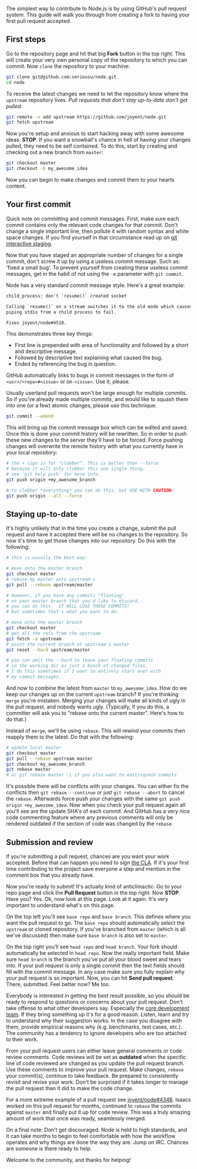 The simplest way to contribute to Node.js is by using GitHub's pull request system. This guide will walk you through from creating a fork to having your first pull request accepted.

## First steps

Go to the repository page and hit that big **Fork** button in the top right. This will create your very own personal copy of the repository to which you can commit. Now `clone` the repository to your machine:

```bash
git clone git@github.com:seriousu/node.git
cd node
```

To receive the latest changes we need to let the repository know where the `upstream` repository lives. _Pull requests that don't stay up-to-date don't get pulled_.

```bash
git remote -v add upstream https://github.com/joyent/node.git
git fetch upstream
```

Now you're setup and anxious to start hacking away with some awesome ideas. **STOP**. If you want a snowball's chance in hell of having your changes pulled, they need to be self contained. To do this, start by creating and checking out a new branch from `master`:

```bash
git checkout master
git checkout -b my_awesome_idea
```

Now you can begin to make changes and commit them to your hearts content.

## Your first commit

Quick note on committing and commit messages. First, make sure each commit contains only the relevant code changes for that commit. Don't change a single important line, then pollute it with random syntax and white space changes. If you find yourself in that circumstance read up on [git interactive staging](http://git-scm.com/book/en/Git-Tools-Interactive-Staging).

Now that you have staged an appropriate number of changes for a single commit, don't screw it up by using a useless commit message. Such as: 'fixed a small bug'. To prevent yourself from creating these useless commit messages, get in the habit of not using the `-m` parameter with `git commit`.

Node has a very standard commit message style. Here's a great example:

```txt
child_process: don't `resume()` created socket

Calling `resume()` on a stream switches it to the old mode which causes
piping stdio from a child process to fail.

Fixes joyent/node#4510.
```

This demonstrates three key things:

* First line is prepended with area of functionality and followed by a short and descriptive message.
* Followed by descriptive text explaining what caused the bug.
* Ended by referencing the bug in question.

GitHub automatically links to bugs in commit messages in the form of `<usr>/<repo>#<issue>` or `GH-<issue>`. Use it, please.

Usually userland pull requests won't be large enough for multiple commits. So if you've already made multiple commits, and would like to squash them into one (or a few) atomic changes, please use this technique:

```bash
git commit --amend
```

This will bring up the commit message box which can be edited and saved. Once this is done your commit history will be rewritten. So in order to push these new changes to the server they'll have to be forced. Force pushing changes will overwrite the remote history with what you currently have in your local repository:

```bash
# the + sign is for "clobber". This is better than --force
# because it will only clobber this one single thing.
# see `git help push` for more info.
git push origin +my_awesome_branch

# to clobber *everything* you can do this, but USE WITH CAUTION!
git push origin --all --force
```

## Staying up-to-date

It's highly unlikely that in the time you create a change, submit the pull request and have it accepted there will be no changes to the repository. So now it's time to get those changes into our repository. Do this with the following:

```bash
# this is usually the best way:

# move onto the master branch
git checkout master
# rebase my master onto upstream's
git pull --rebase upstream/master

# However, if you have any commits "floating"
# on your master branch that you'd like to discard,
# you can do this.  IT WILL LOSE THOSE COMMITS!
# but sometimes that's what you want to do.

# move onto the master branch
git checkout master
# get all the refs from the upstream
git fetch -a upstream
# point the current branch at upstream's master
git reset --hard upstream/master

# you can omit the --hard to leave your floating commits
# in the working dir as just a bunch of changed files.
# I do this sometimes if I want to entirely start over with
# my commit messages.
```

And now to combine the latest from `master` to `my_awesome_idea`. How do we keep our changes up on the current `upstream` branch? If you're thinking `merge` you're mistaken. Merging your changes will make all kinds of ugly in the pull request, and nobody wants ugly.  (Typically, if you do this, a committer will ask you to "rebase onto the current master".  Here's how to do that.)

Instead of `merge`, we'll be using `rebase`. This will rewind your commits then reapply them to the latest. Do that with the following:

```bash
# update local master
git checkout master
git pull --rebase upstream master
git checkout my_awesome_branch
git rebase master
# or git rebase master -i if you also want to edit/squash commits
```

It's possible there will be conflicts with your changes. You can either fix the conflicts then `git rebase --continue` or just `git rebase --abort` to cancel the `rebase`. Afterwards force push your changes with the same `git push origin +my_awesome_idea`. Now when you check your pull request again all you'll see are the update SHA's of each commit. And GitHub has a very nice code commenting feature where any previous comments will only be rendered outdated if the section of code was changed by the `rebase`.

## Submission and review

If you're submitting a pull request, chances are you want your work accepted. Before that can happen you need to sign [the CLA](http://nodejs.org/cla.html). If it's your first time contributing to the project save everyone a step and mention in the comment box that you already have.

Now you're ready to submit! It's actually kind of anticlimactic. Go to your repo page and click the **Pull Request** button in the top right. Now **STOP**. Have you? Yes. Ok, now look at this page. Look at it again. It's very important to understand what's on this page.

On the top left you'll see `base repo` and `base branch`. This defines where you want the pull request to go. The `base repo` should automatically select the `upstream` or cloned repository. If you've branched from `master` (which is all we've discussed) then make sure `base branch` is also set to `master`.

On the top right you'll see `head repo` and `head branch`. Your fork should automatically be selected in `head repo`. Now the really important field. Make sure `head branch` is the branch you've put all your blood sweet and tears into. If your pull request is only a single commit then the text fields should fill with the commit message. In any case make sure you fully explain why your pull request is so important. Now, you can hit **Send pull request**. There, submitted. Feel better now? Me too.

Everybody is interested in getting the best result possible, so you should be ready to respond to questions or concerns about your pull request. Don't take offense to what other developers say. Especially the [core development team](https://github.com/joyent/node/wiki/Project-Organization). If they bring something up it's for a good reason. Listen, learn and try to understand why their suggestion works. In the case you disagree with them, provide empirical reasons why (e.g. benchmarks, test cases, etc.). The community has a tendency to ignore developers who are too attached to their work.

From your pull request users can either leave general comments or code review comments. Code reviews will be set as **outdated** when the specific line of code reviewed are changed as you update the pull request branch. Use these comments to improve your pull request. Make changes, `rebase` your commit(s), continue to take feedback. Be prepared to consistently revisit and revise your work. Don't be surprised if it takes longer to manage the pull request than it did to make the code change.

For a more extreme example of a pull request see [joyent/node#4348](https://github.com/joyent/node/pull/4348). Isaacs worked on this pull request for months, continued to `rebase` the commits against `master` and finally put it up for code review. This was a truly amazing amount of work that once was ready, seamlessly merged.

On a final note: Don't get discouraged. Node is held to high standards, and it can take months to begin to feel comfortable with how the workflow operates and why things are done the way they are. Jump on IRC. Chances are someone is there ready to help.

Welcome to the community, and thanks for helping!